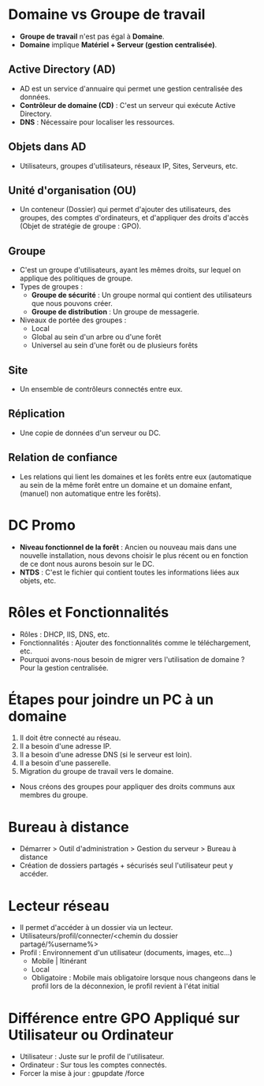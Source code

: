 # Domaine vs Groupe de travail
- **Groupe de travail** n'est pas égal à **Domaine**.
- **Domaine** implique **Matériel + Serveur (gestion centralisée)**.

## Active Directory (AD)
- AD est un service d'annuaire qui permet une gestion centralisée des données.
- **Contrôleur de domaine (CD)** : C'est un serveur qui exécute Active Directory.
- **DNS** : Nécessaire pour localiser les ressources.

## Objets dans AD
- Utilisateurs, groupes d'utilisateurs, réseaux IP, Sites, Serveurs, etc.

## Unité d'organisation (OU)
- Un conteneur (Dossier) qui permet d'ajouter des utilisateurs, des groupes, des comptes d'ordinateurs, et d'appliquer des droits d'accès (Objet de stratégie de groupe : GPO).

## Groupe
- C'est un groupe d'utilisateurs, ayant les mêmes droits, sur lequel on applique des politiques de groupe.
- Types de groupes :
  - **Groupe de sécurité** : Un groupe normal qui contient des utilisateurs que nous pouvons créer.
  - **Groupe de distribution** : Un groupe de messagerie.
- Niveaux de portée des groupes :
  - Local
  - Global au sein d'un arbre ou d'une forêt
  - Universel au sein d'une forêt ou de plusieurs forêts

## Site
- Un ensemble de contrôleurs connectés entre eux.

## Réplication
- Une copie de données d'un serveur ou DC.

## Relation de confiance
- Les relations qui lient les domaines et les forêts entre eux (automatique au sein de la même forêt entre un domaine et un domaine enfant, (manuel) non automatique entre les forêts).

# DC Promo
- **Niveau fonctionnel de la forêt** : Ancien ou nouveau mais dans une nouvelle installation, nous devons choisir le plus récent ou en fonction de ce dont nous aurons besoin sur le DC.
- **NTDS** : C'est le fichier qui contient toutes les informations liées aux objets, etc.

# Rôles et Fonctionnalités
- Rôles : DHCP, IIS, DNS, etc.
- Fonctionnalités : Ajouter des fonctionnalités comme le téléchargement, etc.
- Pourquoi avons-nous besoin de migrer vers l'utilisation de domaine ? Pour la gestion centralisée.

# Étapes pour joindre un PC à un domaine
1. Il doit être connecté au réseau.
2. Il a besoin d'une adresse IP.
3. Il a besoin d'une adresse DNS (si le serveur est loin).
4. Il a besoin d'une passerelle.
5. Migration du groupe de travail vers le domaine.
- Nous créons des groupes pour appliquer des droits communs aux membres du groupe.

# Bureau à distance
- Démarrer > Outil d'administration > Gestion du serveur > Bureau à distance
- Création de dossiers partagés + sécurisés seul l'utilisateur peut y accéder.

# Lecteur réseau
- Il permet d'accéder à un dossier via un lecteur.
- Utilisateurs/profil/connecter/<chemin du dossier partagé/%username%>
- Profil : Environnement d'un utilisateur (documents, images, etc...)
  - Mobile | Itinérant
  - Local
  - Obligatoire : Mobile mais obligatoire lorsque nous changeons dans le profil lors de la déconnexion, le profil revient à l'état initial

# Différence entre GPO Appliqué sur Utilisateur ou Ordinateur
- Utilisateur : Juste sur le profil de l'utilisateur.
- Ordinateur : Sur tous les comptes connectés.
- Forcer la mise à jour : gpupdate /force
